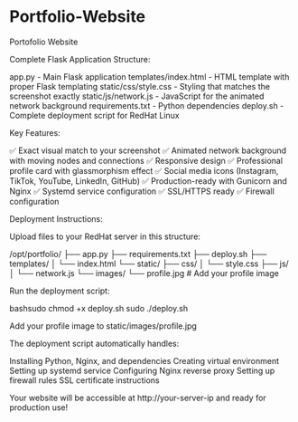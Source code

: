 # Portfolio-Website
Portofolio Website 

Complete Flask Application Structure:

app.py - Main Flask application
templates/index.html - HTML template with proper Flask templating
static/css/style.css - Styling that matches the screenshot exactly
static/js/network.js - JavaScript for the animated network background
requirements.txt - Python dependencies
deploy.sh - Complete deployment script for RedHat Linux

Key Features:

✅ Exact visual match to your screenshot
✅ Animated network background with moving nodes and connections
✅ Responsive design
✅ Professional profile card with glassmorphism effect
✅ Social media icons (Instagram, TikTok, YouTube, LinkedIn, GitHub)
✅ Production-ready with Gunicorn and Nginx
✅ Systemd service configuration
✅ SSL/HTTPS ready
✅ Firewall configuration

Deployment Instructions:

Upload files to your RedHat server in this structure:

/opt/portfolio/
├── app.py
├── requirements.txt
├── deploy.sh
├── templates/
│   └── index.html
└── static/
    ├── css/
    │   └── style.css
    ├── js/
    │   └── network.js
    └── images/
        └── profile.jpg  # Add your profile image

Run the deployment script:

bashsudo chmod +x deploy.sh
sudo ./deploy.sh

Add your profile image to static/images/profile.jpg

The deployment script automatically handles:

Installing Python, Nginx, and dependencies
Creating virtual environment
Setting up systemd service
Configuring Nginx reverse proxy
Setting up firewall rules
SSL certificate instructions

Your website will be accessible at http://your-server-ip and ready for production use!
